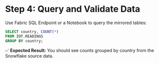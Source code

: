 # Step 4: Query and Validate Data

Use Fabric SQL Endpoint or a Notebook to query the mirrored tables:

```sql
SELECT country, COUNT(*) 
FROM IOT.READINGS
GROUP BY country;
```

✅ **Expected Result:** You should see counts grouped by country from the Snowflake source data.
